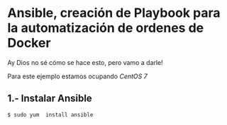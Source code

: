# Ansible, creación de Playbook para la automatización de ordenes de Docker

Ay Dios no sé cómo se hace esto, pero vamo a darle!

 Para este ejemplo estamos ocupando *CentOS 7*

## 1.- Instalar Ansible
```
$ sudo yum  install ansible
```